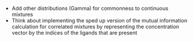 * Add other distributions (Gamma) for commonness to continuous mixtures
* Think about implementing the sped up version of the mutual information
    calculation for correlated mixtures by representing the concentration
    vector by the indices of the ligands that are present